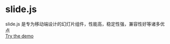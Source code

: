 # slide.js
slide.js 是专为移动端设计的幻灯片组件，性能高，稳定性强，兼容性好等诸多优点<br>
<a href="http://hanyang.me/demo/slide">Try the demo</a>
